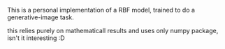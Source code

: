 This is a personal implementation of a RBF model, trained to do a generative-image task. 

this relies purely on mathematicall results and uses only numpy package, isn't it interesting :D

